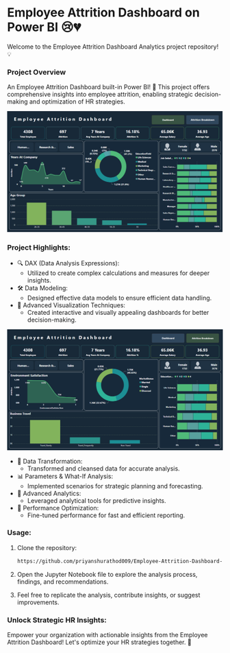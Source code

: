 
# Employee Attrition Dashboard on Power BI 😢💔

Welcome to the Employee Attrition Dashboard Analytics project repository! 💡

### Project Overview
An Employee Attrition Dashboard built-in Power BI! 🌟 This project offers comprehensive insights into employee attrition, enabling strategic decision-making and optimization of HR strategies.

![App Screenshot](https://github.com/priyanshurathod009/Employee-Attrition-Dashboard-Power-BI/blob/main/Image/Dashboard.png?raw=true)


### Project Highlights:

- 🔍 DAX (Data Analysis Expressions):
  - Utilized to create complex calculations and measures for deeper insights.
- 🛠️ Data Modeling:
  - Designed effective data models to ensure efficient data handling.
- 🎨 Advanced Visualization Techniques:
  - Created interactive and visually appealing dashboards for better decision-making.


![App Screenshot](https://github.com/priyanshurathod009/Employee-Attrition-Dashboard-Power-BI/blob/main/Image/Attrition%20breakdown.png?raw=true)

- 🔄 Data Transformation:
  - Transformed and cleansed data for accurate analysis.
- 📊 Parameters & What-If Analysis:
  - Implemented scenarios for strategic planning and forecasting.
- 🔬 Advanced Analytics:
  - Leveraged analytical tools for predictive insights.
- 🚀 Performance Optimization:
  - Fine-tuned performance for fast and efficient reporting.


### Usage:

1. Clone the repository:

   ```bash
   https://github.com/priyanshurathod009/Employee-Attrition-Dashboard-Power-BI.git

2. Open the Jupyter Notebook file to explore the analysis process, findings, and recommendations.
3. Feel free to replicate the analysis, contribute insights, or suggest improvements.

### Unlock Strategic HR Insights:

Empower your organization with actionable insights from the Employee Attrition Dashboard! Let's optimize your HR strategies together. 🌟
